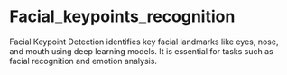 # Facial_keypoints_recognition
Facial Keypoint Detection identifies key facial landmarks like eyes, nose, and mouth using deep learning models. It is essential for tasks such as facial recognition and emotion analysis.
